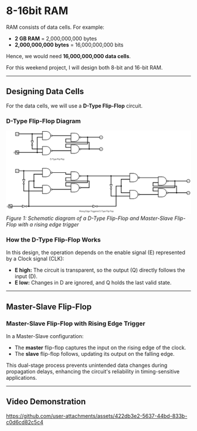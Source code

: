 # 8-16bit RAM

RAM consists of data cells. For example:

- **2 GB RAM** = 2,000,000,000 bytes
- **2,000,000,000 bytes** = 16,000,000,000 bits

Hence, we would need **16,000,000,000 data cells**.

For this weekend project, I will design both 8-bit and 16-bit RAM.

---

## Designing Data Cells

For the data cells, we will use a **D-Type Flip-Flop** circuit.

### D-Type Flip-Flop Diagram

![D-Type Flip-Flop Diagram](diagrams/Datacell.png)  
_Figure 1: Schematic diagram of a D-Type Flip-Flop and Master-Slave Flip-Flop with a rising edge trigger_

### How the D-Type Flip-Flop Works

In this design, the operation depends on the enable signal (E) represented by a Clock signal (CLK):

- **E high:** The circuit is transparent, so the output (Q) directly follows the input (D).
- **E low:** Changes in D are ignored, and Q holds the last valid state.

---

## Master-Slave Flip-Flop

### Master-Slave Flip-Flop with Rising Edge Trigger

In a Master-Slave configuration:

- The **master** flip-flop captures the input on the rising edge of the clock.
- The **slave** flip-flop follows, updating its output on the falling edge.

This dual-stage process prevents unintended data changes during propagation delays, enhancing the circuit's reliability in timing-sensitive applications.

---

## Video Demonstration
https://github.com/user-attachments/assets/422db3e2-5637-44bd-833b-c0d6cd82c5c4
